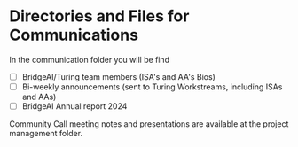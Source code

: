 # Directories and Files for Communications

In the communication folder you will be find
* [ ] BridgeAI/Turing team members (ISA's and AA's Bios)
* [ ] Bi-weekly announcements (sent to Turing Workstreams, including ISAs and AAs)
* [ ] BridgeAI Annual report 2024

Community Call meeting notes and presentations are available at the project management folder. 
